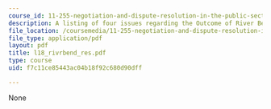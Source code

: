 ```yaml
---
course_id: 11-255-negotiation-and-dispute-resolution-in-the-public-sector-spring-2005
description: A listing of four issues regarding the Outcome of River Bend Negotiation.
file_location: /coursemedia/11-255-negotiation-and-dispute-resolution-in-the-public-sector-spring-2005/f7c11ce85443ac04b18f92c680d90dff_l18_rivrbend_res.pdf
file_type: application/pdf
layout: pdf
title: l18_rivrbend_res.pdf
type: course
uid: f7c11ce85443ac04b18f92c680d90dff

---
```

None